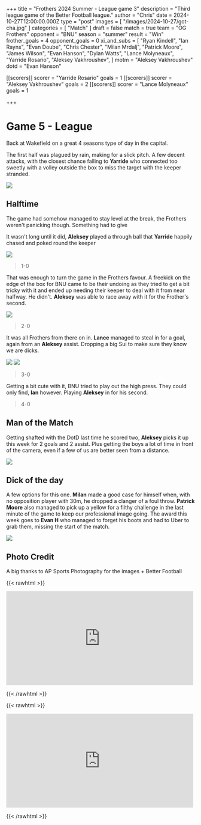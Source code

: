 +++
title = "Frothers 2024 Summer - League game 3"
description = "Third league game of the Better Football league."
author = "Chris"
date = 2024-10-27T12:00:00.000Z
type = "post"
images = [ "/images/2024-10-27/got-cha.jpg" ]
categories = [ "Match" ]
draft = false
match = true
team = "OG Frothers"
opponent = "BNU"
season = "summer"
result = "Win"
frother_goals = 4
opponent_goals = 0
xi_and_subs = [
  "Ryan Kindell",
  "Ian Rayns",
  "Evan Doube",
  "Chris Chester",
  "Milan Mrdalj",
  "Patrick Moore",
  "James Wilson",
  "Evan Hanson",
  "Dylan Watts",
  "Lance Molyneaux",
  "Yarride Rosario",
  "Aleksey Vakhroushev",
]
motm = "Aleksey Vakhroushev"
dotd = "Evan Hanson"

[[scorers]]
scorer = "Yarride Rosario"
goals = 1
[[scorers]]
scorer = "Aleksey Vakhroushev"
goals = 2
[[scorers]]
scorer = "Lance Molyneaux"
goals = 1

+++

# Game 5 - League

Back at Wakefield on a great 4 seasons type of day in the capital.

The first half was plagued by rain, making for a slick pitch. A few decent attacks, with the closest chance falling to **Yarride** who connected too sweetly with a volley outside the box to miss the target with the keeper stranded.

![](/images/2024-10-27/dyl-1.jpg)

## Halftime

The game had somehow managed to stay level at the break, the Frothers weren't panicking though. Something had to give

It wasn't long until it did, **Aleksey** played a through ball that **Yarride** happily chased and poked round the keeper

![](/images/2024-10-27/yarride-1.jpg)

> 1-0

That was enough to turn the game in the Frothers favour. A freekick on the edge of the box for BNU came to be their undoing as they tried to get a bit tricky with it and ended up needing their keeper to deal with it from near halfway. He didn't. **Aleksey** was able to race away with it for the Frother's second.

![](/images/2024-10-27/aleksey-5.jpg)

> 2-0

It was all Frothers from there on in. **Lance** managed to steal in for a goal, again from an **Aleksey** assist. Dropping a big Sui to make sure they know we are dicks.

![](/images/2024-10-27/lance-sui-1.jpg)
![](/images/2024-10-27/lance-sui-2.jpg)

> 3-0

Getting a bit cute with it, BNU tried to play out the high press. They could only find, **Ian** however. Playing **Aleksey** in for his second.

> 4-0

## Man of the Match
Getting shafted with the DotD last time he scored two, **Aleksey** picks it up this week for 2 goals and 2 assist. Plus getting the boys a lot of time in front of the camera, even if a few of us are better seen from a distance.

![](/images/2024-10-27/aleksey-3.jpg)


## Dick of the day
A few options for this one. **Milan** made a good case for himself when, with no opposition player with 30m, he dropped a clanger of a foul throw. **Patrick Moore** also managed to pick up a yellow for a filthy challenge in the last minute of the game to keep our professional image going.
The award this week goes to **Evan H** who managed to forget his boots and had to Uber to grab them, missing the start of the match.

![](/images/2024-10-27/evanh.jpg)


## Photo Credit
A big thanks to AP Sports Photography for the images + Better Football

{{< rawhtml >}}
<div class="row">
<iframe src="https://www.facebook.com/plugins/post.php?href=https%3A%2F%2Fwww.facebook.com%2FAPSportsPhotographyNZ%2Fposts%2Fpfbid0cb5wwg3Zi8FWF1W1VbX1u9Zp2756tjEyTVEuLzuJTHPV1riBeRibEQsm9N4ePyJil" width="500" height="250" style="border:none;overflow:hidden" scrolling="no" frameborder="0" allowfullscreen="true" allow="autoplay; clipboard-write; encrypted-media; picture-in-picture; web-share"></iframe>
</div>

{{< /rawhtml >}}

{{< rawhtml >}}
<div class="row">
<iframe src="https://www.facebook.com/plugins/post.php?href=https%3A%2F%2Fwww.facebook.com%2FBetterfootball%2Fposts%2Fpfbid0yU1UnZTvzRxoGPZiaGi2dMMERuD6gQ3samT5JoYUtbrAtHUyu6ZgrymvzmP5o5ftl" width="500" height="250" style="border:none;overflow:hidden" scrolling="no" frameborder="0" allowfullscreen="true" allow="autoplay; clipboard-write; encrypted-media; picture-in-picture; web-share"></iframe>
</div>

{{< /rawhtml >}}
